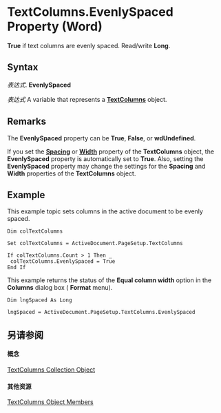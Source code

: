 
# TextColumns.EvenlySpaced Property (Word)

 **True** if text columns are evenly spaced. Read/write **Long**.


## Syntax

 _表达式_. **EvenlySpaced**

 _表达式_ A variable that represents a **[TextColumns](00b62c93-db7d-00b9-cc84-9a21e427d0cd.md)** object.


## Remarks

The  **EvenlySpaced** property can be **True**, **False**, or **wdUndefined**.

If you set the  **[Spacing](af171eb4-fa49-370c-6a8f-bf95abd57c31.md)** or **[Width](81aaaf9b-5b28-3575-3908-cc7dfc0ce602.md)** property of the **TextColumns** object, the **EvenlySpaced** property is automatically set to **True**. Also, setting the **EvenlySpaced** property may change the settings for the **Spacing** and **Width** properties of the **TextColumns** object.


## Example

This example topic sets columns in the active document to be evenly spaced.


```
Dim colTextColumns 
 
Set colTextColumns = ActiveDocument.PageSetup.TextColumns 
 
If colTextColumns.Count > 1 Then _ 
 colTextColumns.EvenlySpaced = True 
End If
```

This example returns the status of the  **Equal column width** option in the **Columns** dialog box ( **Format** menu).




```
Dim lngSpaced As Long 
 
lngSpaced = ActiveDocument.PageSetup.TextColumns.EvenlySpaced
```


## 另请参阅


#### 概念


[TextColumns Collection Object](00b62c93-db7d-00b9-cc84-9a21e427d0cd.md)
#### 其他资源


[TextColumns Object Members](http://msdn.microsoft.com/library/f017a7b9-2187-7d20-476f-72bdff469e68%28Office.15%29.aspx)